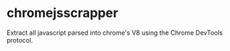 # chromejsscrapper
Extract all javascript parsed into chrome's V8 using the Chrome DevTools protocol.
